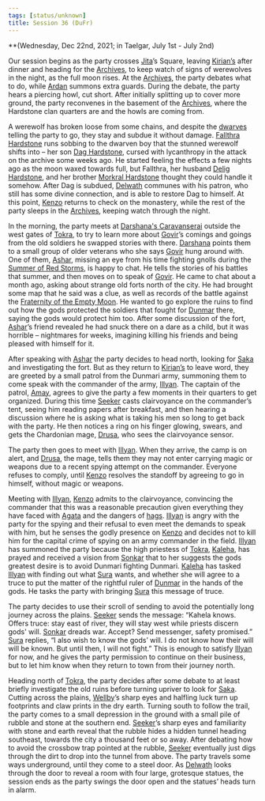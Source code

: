 ```yaml
---
tags: [status/unknown]
title: Session 36 (DuFr)
---
```


**(Wednesday, Dec 22nd, 2021; in Taelgar, July 1st - July 2nd)

Our session begins as the party crosses [Jita](<../../../people/historical-figures/dunmari-rulers/jita.md>)’s Square, leaving [Kirian’s](<../../../gazetteer/greater-dunmar/realms/dunmar/central-dunmar/tokra/kirians.md>) after dinner and heading for the [Archives](<../../../gazetteer/greater-dunmar/realms/dunmar/central-dunmar/tokra/archives.md>), to keep watch of signs of werewolves in the night, as the full moon rises. At the [Archives](<../../../gazetteer/greater-dunmar/realms/dunmar/central-dunmar/tokra/archives.md>), the party debates what to do, while [Ardan](<../../../people/dunmari/ardan.md>) summons extra guards. During the debate, the party hears a piercing howl, cut short. After initially splitting up to cover more ground, the party reconvenes in the basement of the [Archives](<../../../gazetteer/greater-dunmar/realms/dunmar/central-dunmar/tokra/archives.md>), where the Hardstone clan quarters are and the howls are coming from. 

A werewolf has broken loose from some chains, and despite the [dwarves](<../../../species/children-of-the-embodied-gods/dwarves/dwarves.md>) telling the party to go, they stay and subdue it without damage. [Fallthra Hardstone](<../../../people/dwarves/fallthra-hardstone.md>) runs sobbing to the dwarven boy that the stunned werewolf shifts into – her son [Dag Hardstone](<../../../people/dwarves/dag-hardstone.md>), cursed with lycanthropy in the attack on the archive some weeks ago. He started feeling the effects a few nights ago as the moon waxed towards full, but Fallthra, her husband [Delig Hardstone](<../../../people/dwarves/delig-hardstone.md>), and her brother [Morkral Hardstone](<../../../people/dwarves/morkral-hardstone.md>) thought they could handle it somehow. After Dag is subdued, [Delwath](<../../../people/pcs/dunmar-fellowship/delwath.md>) communes with his patron, who still has some divine connection, and is able to restore Dag to himself. At this point, [Kenzo](<../../../people/pcs/dunmar-fellowship/kenzo.md>) returns to check on the monastery, while the rest of the party sleeps in the [Archives](<../../../gazetteer/greater-dunmar/realms/dunmar/central-dunmar/tokra/archives.md>), keeping watch through the night. 

In the morning, the party meets at [Darshana's Caravanserai](<../../../gazetteer/greater-dunmar/realms/dunmar/central-dunmar/tokra/darshana-s-caravanserai.md>) outside the west gates of [Tokra](<../../../gazetteer/greater-dunmar/realms/dunmar/central-dunmar/tokra/tokra.md>), to try to learn more about [Govir](<../../../people/dunmari/govir.md>)’s comings and goings from the old soldiers he swapped stories with there. [Darshana](<../../../people/dunmari/darshana.md>) points them to a small group of older veterans who she says [Govir](<../../../people/dunmari/govir.md>) hung around with. One of them, [Ashar](<../../../people/dunmari/ashar.md>), missing an eye from his time fighting gnolls during the [Summer of Red Storms](<../../../events/1700s/1709/summer-of-red-storms.md>), is happy to chat. He tells the stories of his battles that summer, and then moves on to speak of [Govir](<../../../people/dunmari/govir.md>). He came to chat about a month ago, asking about strange old forts north of the city. He had brought some map that he said was a clue, as well as records of the battle against the [Fraternity of the Empty Moon](<../../../groups/fraternity-of-the-empty-moon.md>). He wanted to go explore the ruins to find out how the gods protected the soldiers that fought for [Dunmar](<../../../gazetteer/greater-dunmar/realms/dunmar/dunmar.md>) there, saying the gods would protect him too. After some discussion of the fort, [Ashar](<../../../people/dunmari/ashar.md>)’s friend revealed he had snuck there on a dare as a child, but it was horrible – nightmares for weeks, imagining killing his friends and being pleased with himself for it. 

After speaking with [Ashar](<../../../people/dunmari/ashar.md>) the party decides to head north, looking for [Saka](<../../../people/dunmari/saka.md>) and investigating the fort. But as they return to [Kirian’s](<../../../gazetteer/greater-dunmar/realms/dunmar/central-dunmar/tokra/kirians.md>) to leave word, they are greeted by a small patrol from the Dunmari army, summoning them to come speak with the commander of the army, [Illyan](<../../../people/dunmari/illyan.md>). The captain of the patrol, [Amay](<../../../people/dunmari/amay.md>), agrees to give the party a few moments in their quarters to get organized. During this time [Seeker](<../../../people/pcs/dunmar-fellowship/seeker.md>) casts clairvoyance on the commander’s tent, seeing him reading papers after breakfast, and then hearing a discussion where he is asking what is taking his men so long to get back with the party. He then notices a ring on his finger glowing, swears, and gets the Chardonian mage, [Drusa](<../../../people/chardonians/drusa.md>), who sees the clairvoyance sensor. 

The party then goes to meet with [Illyan](<../../../people/dunmari/illyan.md>). When they arrive, the camp is on alert, and [Drusa](<../../../people/chardonians/drusa.md>), the mage, tells them they may not enter carrying magic or weapons due to a recent spying attempt on the commander. Everyone refuses to comply, until [Kenzo](<../../../people/pcs/dunmar-fellowship/kenzo.md>) resolves the standoff by agreeing to go in himself, without magic or weapons. 

Meeting with [Illyan](<../../../people/dunmari/illyan.md>), [Kenzo](<../../../people/pcs/dunmar-fellowship/kenzo.md>) admits to the clairvoyance, convincing the commander that this was a reasonable precaution given everything they have faced with [Agata](<../../../people/fey/agata.md>) and the dangers of [hags](<../../../primary-sources/story-about-hags.md>). [Illyan](<../../../people/dunmari/illyan.md>) is angry with the party for the spying and their refusal to even meet the demands to speak with him, but he senses the godly presence on [Kenzo](<../../../people/pcs/dunmar-fellowship/kenzo.md>) and decides not to kill him for the capital crime of spying on an army commander in the field. [Illyan](<../../../people/dunmari/illyan.md>) has summoned the party because the high priestess of [Tokra](<../../../gazetteer/greater-dunmar/realms/dunmar/central-dunmar/tokra/tokra.md>), [Kaleha](<../../../people/dunmari/kaleha.md>), has prayed and received a vision from [Sonkar](<../../../cosmology/gods/incorporeal-gods/dunmari/sonkar.md>) that to her suggests the gods greatest desire is to avoid Dunmari fighting Dunmari. [Kaleha](<../../../people/dunmari/kaleha.md>) has tasked [Illyan](<../../../people/dunmari/illyan.md>) with finding out what [Sura](<../../../people/dunmari/sura.md>) wants, and whether she will agree to a truce to put the matter of the rightful ruler of [Dunmar](<../../../gazetteer/greater-dunmar/realms/dunmar/dunmar.md>) in the hands of the gods. He tasks the party with bringing [Sura](<../../../people/dunmari/sura.md>) this message of truce. 

The party decides to use their scroll of sending to avoid the potentially long journey across the plains. [Seeker](<../../../people/pcs/dunmar-fellowship/seeker.md>) sends the message: “Kahela knows. Offers truce: stay east of river, they will stay west while priests discern gods' will. [Sonkar](<../../../cosmology/gods/incorporeal-gods/dunmari/sonkar.md>) dreads war. Accept? Send messenger, safety promised.” [Sura](<../../../people/dunmari/sura.md>) replies, “I also wish to know the gods’ will. I do not know how their will will be known. But until then, I will not fight.” This is enough to satisfy [Illyan](<../../../people/dunmari/illyan.md>) for now, and he gives the party permission to continue on their business, but to let him know when they return to town from their journey north.

Heading north of [Tokra](<../../../gazetteer/greater-dunmar/realms/dunmar/central-dunmar/tokra/tokra.md>), the party decides after some debate to at least briefly investigate the old ruins before turning upriver to look for [Saka](<../../../people/dunmari/saka.md>). Cutting across the plains, [Wellby](<../../../people/pcs/dunmar-fellowship/wellby.md>)’s sharp eyes and halfling luck turn up footprints and claw prints in the dry earth. Turning south to follow the trail, the party comes to a small depression in the ground with a small pile of rubble and stone at the southern end. [Seeker](<../../../people/pcs/dunmar-fellowship/seeker.md>)’s sharp eyes and familiarity with stone and earth reveal that the rubble hides a hidden tunnel heading southeast, towards the city a thousand feet or so away. After debating how to avoid the crossbow trap pointed at the rubble, [Seeker](<../../../people/pcs/dunmar-fellowship/seeker.md>) eventually just digs through the dirt to drop into the tunnel from above. The party travels some ways underground, until they come to a steel door. As [Delwath](<../../../people/pcs/dunmar-fellowship/delwath.md>) looks through the door to reveal a room with four large, grotesque statues, the session ends as the party swings the door open and the statues’ heads turn in alarm. 